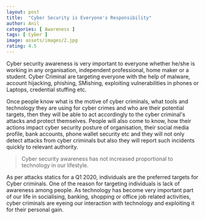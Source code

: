 ```yaml
---
layout: post
title:  "Cyber Security is Everyone's Responsibility"
author: Anil
categories: [ Awareness ]
tags: [ Cyber ]
image: assets/images/2.jpg
rating: 4.5
---
```


Cyber security awareness is very important to everyone whether he/she is working in any organisation, independent professional, home maker or a student. Cyber Criminal are targeting everyone with the help of malware, account hijacking, phishing, SMishing, exploiting vulnerabilities in phones or Laptops, credential stuffing etc.

Once people know what is the motive of cyber criminals, what tools and technology they are using for cyber crimes and who are their potential targets, then they will be able to act accordingly to the cyber criminal's attacks and protect themselves. People will also come to know, how their actions impact cyber security posture of organisation, their social media profile, bank accounts, phone wallet security etc and they will not only detect attacks from cyber criminals but also they will report such incidents quickly to relevant authority.

> Cyber security awareness has not increased proportional to technology in our lifestyle.

As per attacks statics for a Q1 2020, individuals are the preferred targets for Cyber criminals. One of the reason for targeting individuals is lack of awareness among people. As technology has become very important part of our life in socialising, banking, shopping or office job related activities, cyber criminals are eyeing our interaction with technology and exploiting it for their personal gain. 
